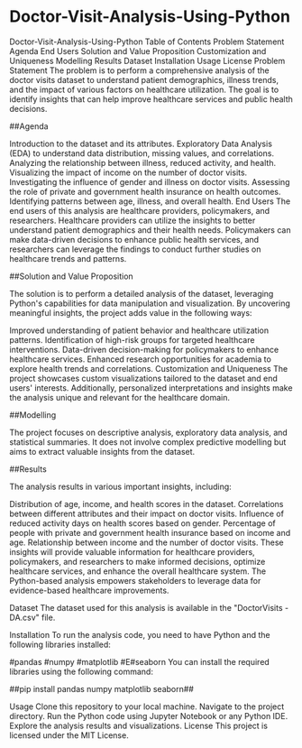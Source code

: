 # Doctor-Visit-Analysis-Using-Python
Doctor-Visit-Analysis-Using-Python
Table of Contents
Problem Statement
Agenda
End Users
Solution and Value Proposition
Customization and Uniqueness
Modelling
Results
Dataset
Installation
Usage
License
Problem Statement
The problem is to perform a comprehensive analysis of the doctor visits dataset to understand patient demographics, illness trends, and the impact of various factors on healthcare utilization. The goal is to identify insights that can help improve healthcare services and public health decisions.

##Agenda

Introduction to the dataset and its attributes.
Exploratory Data Analysis (EDA) to understand data distribution, missing values, and correlations.
Analyzing the relationship between illness, reduced activity, and health.
Visualizing the impact of income on the number of doctor visits.
Investigating the influence of gender and illness on doctor visits.
Assessing the role of private and government health insurance on health outcomes.
Identifying patterns between age, illness, and overall health.
End Users
The end users of this analysis are healthcare providers, policymakers, and researchers. Healthcare providers can utilize the insights to better understand patient demographics and their health needs. Policymakers can make data-driven decisions to enhance public health services, and researchers can leverage the findings to conduct further studies on healthcare trends and patterns.

##Solution and Value Proposition

The solution is to perform a detailed analysis of the dataset, leveraging Python's capabilities for data manipulation and visualization. By uncovering meaningful insights, the project adds value in the following ways:

Improved understanding of patient behavior and healthcare utilization patterns.
Identification of high-risk groups for targeted healthcare interventions.
Data-driven decision-making for policymakers to enhance healthcare services.
Enhanced research opportunities for academia to explore health trends and correlations.
Customization and Uniqueness
The project showcases custom visualizations tailored to the dataset and end users' interests. Additionally, personalized interpretations and insights make the analysis unique and relevant for the healthcare domain.

##Modelling

The project focuses on descriptive analysis, exploratory data analysis, and statistical summaries. It does not involve complex predictive modelling but aims to extract valuable insights from the dataset.

##Results

The analysis results in various important insights, including:

Distribution of age, income, and health scores in the dataset.
Correlations between different attributes and their impact on doctor visits.
Influence of reduced activity days on health scores based on gender.
Percentage of people with private and government health insurance based on income and age.
Relationship between income and the number of doctor visits.
These insights will provide valuable information for healthcare providers, policymakers, and researchers to make informed decisions, optimize healthcare services, and enhance the overall healthcare system. The Python-based analysis empowers stakeholders to leverage data for evidence-based healthcare improvements.

Dataset
The dataset used for this analysis is available in the "DoctorVisits - DA.csv" file.

Installation
To run the analysis code, you need to have Python and the following libraries installed:

#pandas
#numpy
#matplotlib
#E#seaborn
You can install the required libraries using the following command:

##pip install pandas numpy matplotlib seaborn##

Usage
Clone this repository to your local machine.
Navigate to the project directory.
Run the Python code using Jupyter Notebook or any Python IDE.
Explore the analysis results and visualizations.
License
This project is licensed under the MIT License.
